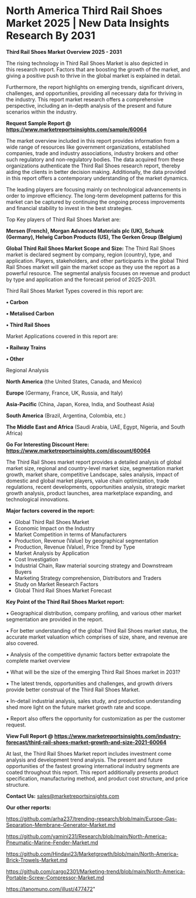 # North America Third Rail Shoes Market 2025 | New Data Insights Research By 2031

<Strong> Third Rail Shoes Market Overview 2025 - 2031</strong>

The rising technology in Third Rail Shoes Market is also depicted in this research report. Factors that are boosting the growth of the market, and giving a positive push to thrive in the global market is explained in detail.

Furthermore, the report highlights on emerging trends, significant drivers, challenges, and opportunities, providing all necessary data for thriving in the industry. This report market research offers a comprehensive perspective, including an in-depth analysis of the present and future scenarios within the industry.

<strong>Request Sample Report @ <a href=https://www.marketreportsinsights.com/sample/60064>https://www.marketreportsinsights.com/sample/60064</a></strong>

The market overview included in this report provides information from a wide range of resources like government organizations, established companies, trade and industry associations, industry brokers and other such regulatory and non-regulatory bodies. The data acquired from these organizations authenticate the Third Rail Shoes research report, thereby aiding the clients in better decision making. Additionally, the data provided in this report offers a contemporary understanding of the market dynamics.

The leading players are focusing mainly on technological advancements in order to improve efficiency. The long-term development patterns for this market can be captured by continuing the ongoing process improvements and financial stability to invest in the best strategies.

Top Key players of Third Rail Shoes Market are:

<strong>Mersen (French), Morgan Advanced Materials plc (UK), Schunk (Germany), Helwig Carbon Products (US), The Gerken Group (Belgium)</strong>

<strong><b>Global Third Rail Shoes Market Scope and Size:</b></strong>
The Third Rail Shoes market is declared segment by company, region (country), type, and application. Players, stakeholders, and other participants in the global Third Rail Shoes market will gain the market scope as they use the report as a powerful resource. The segmental analysis focuses on revenue and product by type and application and the forecast period of 2025-2031.

Third Rail Shoes Market Types covered in this report are:

<strong>• Carbon

• Metalised Carbon

• Third Rail Shoes</strong>

Market Applications covered in this report are:

<strong>• Railway Trains

• Other</strong> 

Regional Analysis

<strong>North America</strong> (the United States, Canada, and Mexico)

<strong>Europe</strong> (Germany, France, UK, Russia, and Italy)

<strong>Asia-Pacific</strong> (China, Japan, Korea, India, and Southeast Asia)

<strong>South America</strong> (Brazil, Argentina, Colombia, etc.)

<strong>The Middle East and Africa</strong> (Saudi Arabia, UAE, Egypt, Nigeria, and South Africa)

<strong>Go For Interesting Discount Here: <a href=https://www.marketreportsinsights.com/discount/60064>https://www.marketreportsinsights.com/discount/60064</a></strong>

The Third Rail Shoes market report provides a detailed analysis of global market size, regional and country-level market size, segmentation market growth, market share, competitive Landscape, sales analysis, impact of domestic and global market players, value chain optimization, trade regulations, recent developments, opportunities analysis, strategic market growth analysis, product launches, area marketplace expanding, and technological innovations.

<strong><b>Major factors covered in the report:</b></strong>
<ul>
  <li>Global Third Rail Shoes Market </li>
  <li>Economic Impact on the Industry</li>
  <li>Market Competition in terms of Manufacturers</li>
  <li>Production, Revenue (Value) by geographical segmentation</li>
  <li>Production, Revenue (Value), Price Trend by Type</li>
  <li>Market Analysis by Application</li>
  <li>Cost Investigation</li>
  <li>Industrial Chain, Raw material sourcing strategy and Downstream Buyers</li>
  <li>Marketing Strategy comprehension, Distributors and Traders</li>
  <li>Study on Market Research Factors</li>
  <li>Global Third Rail Shoes Market Forecast</li>
</ul>

<strong><b>Key Point of the Third Rail Shoes Market report:</b></strong>

• Geographical distribution, company profiling, and various other market segmentation are provided in the report.

• For better understanding of the global Third Rail Shoes market status, the accurate market valuation which comprises of size, share, and revenue are also covered.

• Analysis of the competitive dynamic factors better extrapolate the complete market overview

• What will be the size of the emerging Third Rail Shoes market in 2031?

• The latest trends, opportunities and challenges, and growth drivers provide better construal of the Third Rail Shoes Market.

• In-detail industrial analysis, sales study, and production understanding shed more light on the future market growth rate and scope.

• Report also offers the opportunity for customization as per the customer request.

<strong><b>View Full Report @ <a href=https://www.marketreportsinsights.com/industry-forecast/third-rail-shoes-market-growth-and-size-2021-60064>https://www.marketreportsinsights.com/industry-forecast/third-rail-shoes-market-growth-and-size-2021-60064</a></b></strong>


At last, the Third Rail Shoes Market report includes investment come analysis and development trend analysis. The present and future opportunities of the fastest growing international industry segments are coated throughout this report. This report additionally presents product specification, manufacturing method, and product cost structure, and price structure.

<strong>Contact Us:</strong>
sales@marketreportsinsights.com

<strong>Our other reports:</strong>

<a href=https://github.com/arha237/trending-research/blob/main/Europe-Gas-Separation-Membrane-Generator-Market.md>https://github.com/arha237/trending-research/blob/main/Europe-Gas-Separation-Membrane-Generator-Market.md</a>

<a href=https://github.com/yamini231/Research/blob/main/North-America-Pneumatic-Marine-Fender-Market.md>https://github.com/yamini231/Research/blob/main/North-America-Pneumatic-Marine-Fender-Market.md</a>

<a href=https://github.com/Hindavi23/Marketgrowth/blob/main/North-America-Brick-Trowels-Market.md>https://github.com/Hindavi23/Marketgrowth/blob/main/North-America-Brick-Trowels-Market.md</a>

<a href=https://github.com/cargo2301/Marketing-trend/blob/main/North-America-Portable-Screw-Compressor-Market.md>https://github.com/cargo2301/Marketing-trend/blob/main/North-America-Portable-Screw-Compressor-Market.md</a>

<a href=https://tanomuno.com/illust/477472>https://tanomuno.com/illust/477472</a>"
